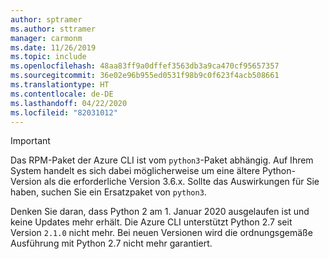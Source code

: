 ```yaml
---
author: sptramer
ms.author: sttramer
manager: carmonm
ms.date: 11/26/2019
ms.topic: include
ms.openlocfilehash: 48aa83ff9a0dffef3563db3a9ca470cf95657357
ms.sourcegitcommit: 36e02e96b955ed0531f98b9c0f623f4acb508661
ms.translationtype: HT
ms.contentlocale: de-DE
ms.lasthandoff: 04/22/2020
ms.locfileid: "82031012"
---
```

> [!IMPORTANT]
>
> Das RPM-Paket der Azure CLI ist vom `python3`-Paket abhängig. Auf Ihrem System handelt es sich dabei möglicherweise um eine ältere Python-Version als die erforderliche Version 3.6.x. Sollte das Auswirkungen für Sie haben, suchen Sie ein Ersatzpaket von `python3`.
>
> Denken Sie daran, dass Python 2 am 1. Januar 2020 ausgelaufen ist und keine Updates mehr erhält. Die Azure CLI unterstützt Python 2.7 seit Version `2.1.0` nicht mehr. Bei neuen Versionen wird die ordnungsgemäße Ausführung mit Python 2.7 nicht mehr garantiert.
